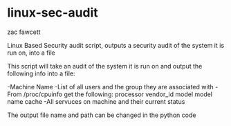 # linux-sec-audit
zac fawcett

Linux Based Security audit script, outputs a security audit of the system it is run on, into a file

This script will take an audit of the system it is run on and output the following info into a file:

-Machine Name
-List of all users and the group they are associated with
-From /proc/cpuinfo get the following:
    processor
    vendor_id
    model
    model name
    cache
-All servuces on machine and their current status

The output file name and path can be changed in the python code
